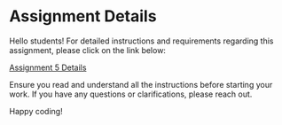 # Assignment Details

Hello students! For detailed instructions and requirements regarding this assignment, please click on the link below:

[Assignment 5 Details](https://yong-zhuang.github.io/gvsu-cis371/assignment5.html)

Ensure you read and understand all the instructions before starting your work. If you have any questions or clarifications, please reach out.

Happy coding!
